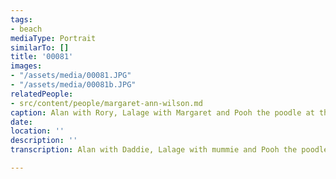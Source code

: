 ```yaml
---
tags:
- beach
mediaType: Portrait
similarTo: []
title: '00081'
images:
- "/assets/media/00081.JPG"
- "/assets/media/00081b.JPG"
relatedPeople:
- src/content/people/margaret-ann-wilson.md
caption: Alan with Rory, Lalage with Margaret and Pooh the poodle at the beach
date: 
location: ''
description: ''
transcription: Alan with Daddie, Lalage with mummie and Pooh the poodle

---
```

